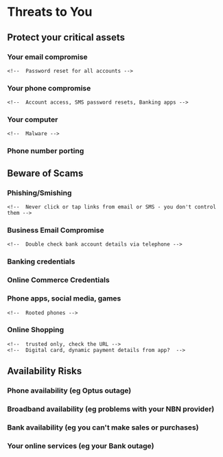 # Threats to You

## Protect your critical assets
### Your email compromise
	<!--  Password reset for all accounts -->
### Your phone compromise
	<!--  Account access, SMS password resets, Banking apps -->
### Your computer
	<!--  Malware -->
### Phone number porting

## Beware of Scams
### Phishing/Smishing
	<!--  Never click or tap links from email or SMS - you don't control them -->
### Business Email Compromise
	<!--  Double check bank account details via telephone -->
### Banking credentials
### Online Commerce Credentials
### Phone apps, social media, games
	<!--  Rooted phones -->
### Online Shopping
	<!--  trusted only, check the URL -->
	<!--  Digital card, dynamic payment details from app?  -->

## Availability Risks
### Phone availability (eg Optus outage)
### Broadband availability (eg problems with your NBN provider)
### Bank availability (eg you can't make sales or purchases)
### Your online services (eg your Bank outage)

